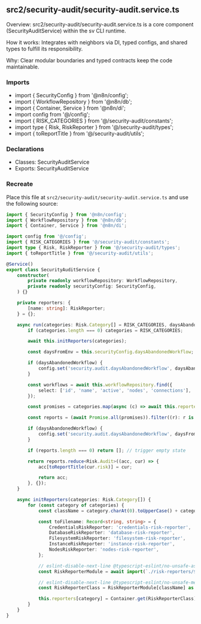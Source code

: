 ## src2/security-audit/security-audit.service.ts

Overview: src2/security-audit/security-audit.service.ts is a core component (SecurityAuditService) within the sv CLI runtime.

How it works: Integrates with neighbors via DI, typed configs, and shared types to fulfill its responsibility.

Why: Clear modular boundaries and typed contracts keep the code maintainable.

### Imports

- import { SecurityConfig } from '@n8n/config';
- import { WorkflowRepository } from '@n8n/db';
- import { Container, Service } from '@n8n/di';
- import config from '@/config';
- import { RISK_CATEGORIES } from '@/security-audit/constants';
- import type { Risk, RiskReporter } from '@/security-audit/types';
- import { toReportTitle } from '@/security-audit/utils';

### Declarations

- Classes: SecurityAuditService
- Exports: SecurityAuditService

### Recreate

Place this file at `src2/security-audit/security-audit.service.ts` and use the following source:

```ts
import { SecurityConfig } from '@n8n/config';
import { WorkflowRepository } from '@n8n/db';
import { Container, Service } from '@n8n/di';

import config from '@/config';
import { RISK_CATEGORIES } from '@/security-audit/constants';
import type { Risk, RiskReporter } from '@/security-audit/types';
import { toReportTitle } from '@/security-audit/utils';

@Service()
export class SecurityAuditService {
	constructor(
		private readonly workflowRepository: WorkflowRepository,
		private readonly securityConfig: SecurityConfig,
	) {}

	private reporters: {
		[name: string]: RiskReporter;
	} = {};

	async run(categories: Risk.Category[] = RISK_CATEGORIES, daysAbandonedWorkflow?: number) {
		if (categories.length === 0) categories = RISK_CATEGORIES;

		await this.initReporters(categories);

		const daysFromEnv = this.securityConfig.daysAbandonedWorkflow;

		if (daysAbandonedWorkflow) {
			config.set('security.audit.daysAbandonedWorkflow', daysAbandonedWorkflow);
		}

		const workflows = await this.workflowRepository.find({
			select: ['id', 'name', 'active', 'nodes', 'connections'],
		});

		const promises = categories.map(async (c) => await this.reporters[c].report(workflows));

		const reports = (await Promise.all(promises)).filter((r): r is Risk.Report => r !== null);

		if (daysAbandonedWorkflow) {
			config.set('security.audit.daysAbandonedWorkflow', daysFromEnv); // restore env
		}

		if (reports.length === 0) return []; // trigger empty state

		return reports.reduce<Risk.Audit>((acc, cur) => {
			acc[toReportTitle(cur.risk)] = cur;

			return acc;
		}, {});
	}

	async initReporters(categories: Risk.Category[]) {
		for (const category of categories) {
			const className = category.charAt(0).toUpperCase() + category.slice(1) + 'RiskReporter';

			const toFilename: Record<string, string> = {
				CredentialsRiskReporter: 'credentials-risk-reporter',
				DatabaseRiskReporter: 'database-risk-reporter',
				FilesystemRiskReporter: 'filesystem-risk-reporter',
				InstanceRiskReporter: 'instance-risk-reporter',
				NodesRiskReporter: 'nodes-risk-reporter',
			};

			// eslint-disable-next-line @typescript-eslint/no-unsafe-assignment
			const RiskReporterModule = await import(`./risk-reporters/${toFilename[className]}`);

			// eslint-disable-next-line @typescript-eslint/no-unsafe-member-access
			const RiskReporterClass = RiskReporterModule[className] as { new (): RiskReporter };

			this.reporters[category] = Container.get(RiskReporterClass);
		}
	}
}

```
